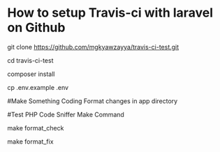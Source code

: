 # How to setup Travis-ci with laravel on Github

git clone https://github.com/mgkyawzayya/travis-ci-test.git

cd travis-ci-test

composer install

cp .env.example .env

#Make Something Coding Format changes in app directory 

#Test PHP Code Sniffer Make Command

make format_check

make format_fix




